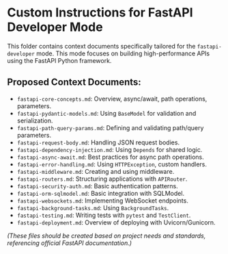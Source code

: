 # Custom Instructions for FastAPI Developer Mode

This folder contains context documents specifically tailored for the `fastapi-developer` mode. This mode focuses on building high-performance APIs using the FastAPI Python framework.

## Proposed Context Documents:

*   `fastapi-core-concepts.md`: Overview, async/await, path operations, parameters.
*   `fastapi-pydantic-models.md`: Using `BaseModel` for validation and serialization.
*   `fastapi-path-query-params.md`: Defining and validating path/query parameters.
*   `fastapi-request-body.md`: Handling JSON request bodies.
*   `fastapi-dependency-injection.md`: Using `Depends` for shared logic.
*   `fastapi-async-await.md`: Best practices for async path operations.
*   `fastapi-error-handling.md`: Using `HTTPException`, custom handlers.
*   `fastapi-middleware.md`: Creating and using middleware.
*   `fastapi-routers.md`: Structuring applications with `APIRouter`.
*   `fastapi-security-auth.md`: Basic authentication patterns.
*   `fastapi-orm-sqlmodel.md`: Basic integration with SQLModel.
*   `fastapi-websockets.md`: Implementing WebSocket endpoints.
*   `fastapi-background-tasks.md`: Using `BackgroundTasks`.
*   `fastapi-testing.md`: Writing tests with `pytest` and `TestClient`.
*   `fastapi-deployment.md`: Overview of deploying with Uvicorn/Gunicorn.

*(These files should be created based on project needs and standards, referencing official FastAPI documentation.)*